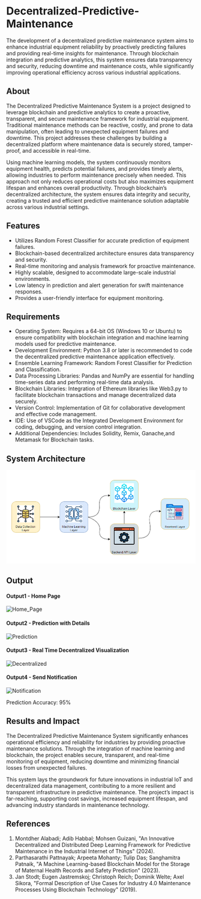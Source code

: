 # Decentralized-Predictive-Maintenance
The development of a decentralized predictive maintenance system aims to enhance industrial equipment reliability by proactively predicting failures and providing real-time insights for maintenance. Through blockchain integration and predictive analytics, this system ensures data transparency and security, reducing downtime and maintenance costs, while significantly improving operational efficiency across various industrial applications.

## About
The Decentralized Predictive Maintenance System is a project designed to leverage blockchain and predictive analytics to create a proactive, transparent, and secure maintenance framework for industrial equipment. Traditional maintenance methods can be reactive, costly, and prone to data manipulation, often leading to unexpected equipment failures and downtime. This project addresses these challenges by building a decentralized platform where maintenance data is securely stored, tamper-proof, and accessible in real-time.

Using machine learning models, the system continuously monitors equipment health, predicts potential failures, and provides timely alerts, allowing industries to perform maintenance precisely when needed. This approach not only reduces operational costs but also maximizes equipment lifespan and enhances overall productivity. Through blockchain’s decentralized architecture, the system ensures data integrity and security, creating a trusted and efficient predictive maintenance solution adaptable across various industrial settings.

## Features
* Utilizes Random Forest Classifier for accurate prediction of equipment failures.
* Blockchain-based decentralized architecture ensures data transparency and security.
* Real-time monitoring and analysis framework for proactive maintenance.
* Highly scalable, designed to accommodate large-scale industrial environments.
* Low latency in prediction and alert generation for swift maintenance responses.
* Provides a user-friendly interface for equipment monitoring.

## Requirements
* Operating System: Requires a 64-bit OS (Windows 10 or Ubuntu) to ensure compatibility with blockchain integration and machine learning models used for predictive maintenance.
* Development Environment: Python 3.8 or later is recommended to code the decentralized predictive maintenance application effectively.
* Ensemble Learning Framework: Random Forest Classifier for Prediction and Classification.
* Data Processing Libraries: Pandas and NumPy are essential for handling time-series data and performing real-time data analysis.
* Blockchain Libraries: Integration of Ethereum libraries like Web3.py to facilitate blockchain transactions and manage decentralized data securely.
* Version Control: Implementation of Git for collaborative development and effective code management.
* IDE: Use of VSCode as the Integrated Development Environment for coding, debugging, and version control integration.
* Additional Dependencies: Includes Solidity, Remix, Ganache,and Metamask for Blockchain tasks.

## System Architecture

![Architecture](/img/architecture-diagram.png)

## Output
#### Output1 - Home Page

![Home_Page](https://github.com/user-attachments/assets/f92cb2f0-cf68-4875-9388-92d02ad720f6)

#### Output2 - Prediction with Details
![Prediction](https://github.com/user-attachments/assets/0a5150cf-d45c-4a4f-b09d-b7fd5ab4ed65)

#### Output3 - Real Time Decentralized Visualization
![Decentralized](https://github.com/user-attachments/assets/19255c96-12e8-47d8-8aa0-a1b952ac2dc8)

#### Output4 - Send Notification
![Notification](https://github.com/user-attachments/assets/b3fad4d6-7995-44de-8a39-ac40ca2706b8)

Prediction Accuracy: 95%


## Results and Impact
The Decentralized Predictive Maintenance System significantly enhances operational efficiency and reliability for industries by providing proactive maintenance solutions. Through the integration of machine learning and blockchain, the project enables secure, transparent, and real-time monitoring of equipment, reducing downtime and minimizing financial losses from unexpected failures.

This system lays the groundwork for future innovations in industrial IoT and decentralized data management, contributing to a more resilient and transparent infrastructure in predictive maintenance. The project’s impact is far-reaching, supporting cost savings, increased equipment lifespan, and advancing industry standards in maintenance technology.

## References
1. Montdher Alabadi; Adib Habbal; Mohsen Guizani, "An Innovative Decentralized and Distributed Deep Learning Framework for Predictive Maintenance in the Industrial Internet of Things" (2024).
2. Parthasarathi Pattnayak; Arpeeta Mohanty; Tulip Das; Sanghamitra Patnaik, "A Machine Learning-based Blockchain Model for the Storage of Maternal Health Records and Safety Prediction" (2023).
3. Jan Stodt; Eugen Jastremskoj; Christoph Reich; Dominik Welte; Axel Sikora, "Formal Description of Use Cases for Industry 4.0 Maintenance Processes Using Blockchain Technology" (2019).